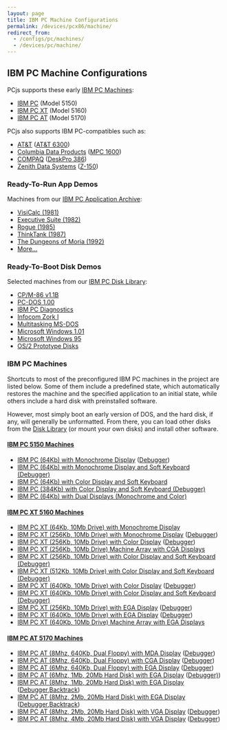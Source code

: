 ```yaml
---
layout: page
title: IBM PC Machine Configurations
permalink: /devices/pcx86/machine/
redirect_from:
  - /configs/pc/machines/
  - /devices/pc/machine/
---
```


IBM PC Machine Configurations
---

PCjs supports these early [IBM PC Machines](#ibm-pc-machines):

* [IBM PC](/devices/pcx86/machine/5150/) (Model 5150)
* [IBM PC XT](/devices/pcx86/machine/5160/) (Model 5160)
* [IBM PC AT](/devices/pcx86/machine/5170/) (Model 5170)

PCjs also supports IBM PC-compatibles such as:

* [AT&amp;T](/devices/pcx86/machine/att/) ([AT&amp;T 6300](/devices/pcx86/machine/att/6300/))
* [Columbia Data Products](/devices/pcx86/machine/cdp/) ([MPC 1600](/devices/pcx86/machine/cdp/mpc1600/cga/640kb/))
* [COMPAQ](/devices/pcx86/machine/compaq/) ([DeskPro 386](/devices/pcx86/machine/compaq/deskpro386/))
* [Zenith Data Systems](/devices/pcx86/machine/zenith/) ([Z-150](/devices/pcx86/machine/zenith/z150/cga/640kb/))

### Ready-To-Run App Demos

Machines from our [IBM PC Application Archive](/apps/pcx86/):

* [VisiCalc (1981)](/apps/pcx86/1981/visicalc/)
* [Executive Suite (1982)](/apps/pcx86/1982/esuite/)
* [Rogue (1985)](/apps/pcx86/1985/rogue/)
* [ThinkTank (1987)](/apps/pcx86/1987/thinktank/)
* [The Dungeons of Moria (1992)](/apps/pcx86/1992/moria/)
* [More...](/apps/pcx86/)

### Ready-To-Boot Disk Demos

Selected machines from our [IBM PC Disk Library](/disks/pcx86/):

* [CP/M-86 v1.1B](/disks/pcx86/cpm/1.1b/)
* [PC-DOS 1.00](/disks/pcx86/dos/ibm/1.00/)
* [IBM PC Diagnostics](/disks/pcx86/diags/ibm/2.20/)
* [Infocom Zork I](/disks/pcx86/games/infocom/zork1/)
* [Multitasking MS-DOS](/disks/pcx86/dos/microsoft/4.0M/)
* [Microsoft Windows 1.01](/disks/pcx86/windows/1.01/)
* [Microsoft Windows 95](/disks/pcx86/windows/win95/4.00.950/)
* [OS/2 Prototype Disks](/disks/pcx86/os2/misc/)

### IBM PC Machines

Shortcuts to most of the preconfigured IBM PC machines in the project are listed below.  Some of them include
a predefined state, which automatically restores the machine and the specified application to an initial
state, while others include a hard disk with preinstalled software.

However, most simply boot an early version of DOS, and the hard disk, if any, will generally be unformatted.
From there, you can load other disks from the [Disk Library](/disks/pcx86/) (or mount your own disks) and install
other software.

#### [IBM PC 5150 Machines](/devices/pcx86/machine/5150/)

* [IBM PC (64Kb) with Monochrome Display](/devices/pcx86/machine/5150/mda/64kb/) ([Debugger](/devices/pcx86/machine/5150/mda/64kb/debugger/))
* [IBM PC (64Kb) with Monochrome Display and Soft Keyboard (Debugger)](/devices/pcx86/machine/5150/mda/64kb/softkbd/)
* [IBM PC (64Kb) with Color Display and Soft Keyboard](/devices/pcx86/machine/5150/cga/64kb/softkbd/)
* [IBM PC (384Kb) with Color Display and Soft Keyboard (Debugger)](/devices/pcx86/machine/5150/cga/384kb/softkbd/)
* [IBM PC (64Kb) with Dual Displays (Monochrome and Color)](/devices/pcx86/machine/5150/dual/64kb/)

#### [IBM PC XT 5160 Machines](/devices/pcx86/machine/5160/)

* [IBM PC XT (64Kb, 10Mb Drive) with Monochrome Display](/devices/pcx86/machine/5160/mda/64kb/softkbd/)
* [IBM PC XT (256Kb, 10Mb Drive) with Monochrome Display](/devices/pcx86/machine/5160/mda/256kb/) ([Debugger](/devices/pcx86/machine/5160/mda/256kb/debugger/))
* [IBM PC XT (256Kb, 10Mb Drive) with Color Display](/devices/pcx86/machine/5160/cga/256kb/) ([Debugger](/devices/pcx86/machine/5160/cga/256kb/debugger/))
* [IBM PC XT (256Kb, 10Mb Drive) Machine Array with CGA Displays](/devices/pcx86/machine/5160/cga/256kb/array/)
* [IBM PC XT (256Kb, 10Mb Drive) with Color Display and Soft Keyboard (Debugger)](/devices/pcx86/machine/5160/cga/256kb/softkbd/)
* [IBM PC XT (512Kb, 10Mb Drive) with Color Display and Soft Keyboard (Debugger)](/devices/pcx86/machine/5160/cga/512kb/softkbd/)
* [IBM PC XT (640Kb, 10Mb Drive) with Color Display](/devices/pcx86/machine/5160/cga/640kb/) ([Debugger](/devices/pcx86/machine/5160/cga/640kb/debugger/))
* [IBM PC XT (640Kb, 10Mb Drive) with Color Display and Soft Keyboard (Debugger)](/devices/pcx86/machine/5160/cga/640kb/softkbd/)
* [IBM PC XT (256Kb, 10Mb Drive) with EGA Display](/devices/pcx86/machine/5160/ega/256kb/) ([Debugger](/devices/pcx86/machine/5160/ega/256kb/debugger/))
* [IBM PC XT (640Kb, 10Mb Drive) with EGA Display](/devices/pcx86/machine/5160/ega/640kb/) ([Debugger](/devices/pcx86/machine/5160/ega/640kb/debugger/))
* [IBM PC XT (640Kb, 10Mb Drive) Machine Array with EGA Displays](/devices/pcx86/machine/5160/ega/640kb/array/)

#### [IBM PC AT 5170 Machines](/devices/pcx86/machine/5170/)

* [IBM PC AT (8Mhz, 640Kb, Dual Floppy) with MDA Display](/devices/pcx86/machine/5170/mda/640kb/rev3/) ([Debugger](/devices/pcx86/machine/5170/mda/640kb/rev3/debugger/))
* [IBM PC AT (8Mhz, 640Kb, Dual Floppy) with CGA Display](/devices/pcx86/machine/5170/cga/640kb/rev3/) ([Debugger](/devices/pcx86/machine/5170/cga/640kb/rev3/debugger/))
* [IBM PC AT (6Mhz, 640Kb, Dual Floppy) with EGA Display](/devices/pcx86/machine/5170/ega/640kb/rev1/) ([Debugger](/devices/pcx86/machine/5170/ega/640kb/rev1/debugger/))
* [IBM PC AT (6Mhz, 1Mb, 20Mb Hard Disk) with EGA Display](/devices/pcx86/machine/5170/ega/1152kb/rev1/) ([Debugger)](/devices/pcx86/machine/5170/ega/1152kb/rev1/debugger/))
* [IBM PC AT (8Mhz, 1Mb, 20Mb Hard Disk) with EGA Display](/devices/pcx86/machine/5170/ega/1152kb/rev3/) ([Debugger](/devices/pcx86/machine/5170/ega/1152kb/rev3/debugger/),[Backtrack](/devices/pcx86/machine/5170/ega/1152kb/rev3/debugger/backtrack/))
* [IBM PC AT (8Mhz, 2Mb, 20Mb Hard Disk) with EGA Display](/devices/pcx86/machine/5170/ega/2048kb/rev3/) ([Debugger](/devices/pcx86/machine/5170/ega/2048kb/rev3/debugger/),[Backtrack](/devices/pcx86/machine/5170/ega/2048kb/rev3/debugger/backtrack/))
* [IBM PC AT (8Mhz, 2Mb, 20Mb Hard Disk) with VGA Display](/devices/pcx86/machine/5170/vga/2048kb/) ([Debugger](/devices/pcx86/machine/5170/vga/2048kb/debugger/))
* [IBM PC AT (8Mhz, 4Mb, 20Mb Hard Disk) with VGA Display](/devices/pcx86/machine/5170/vga/4096kb/) ([Debugger](/devices/pcx86/machine/5170/vga/4096kb/debugger/))
